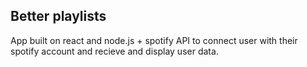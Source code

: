 ## Better playlists
App built on react and node.js + spotify API to connect user with their spotify account and recieve and display user data. 
